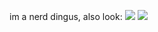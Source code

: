 im a nerd dingus, also look:
<img src="https://github-readme-stats.vercel.app/api?username=Laith-GLaDOS&show_icons=true&include_all_commits=true&theme=onedark&hide_border=true"/>
<img src="https://github-readme-stats.vercel.app/api/top-langs/?username=Laith-GLaDOS&layout=compact&card_width=250&hide_border=true&theme=onedark&show_icons=true"/>
